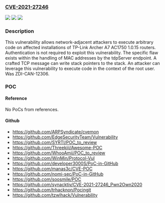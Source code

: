### [CVE-2021-27246](https://cve.mitre.org/cgi-bin/cvename.cgi?name=CVE-2021-27246)
![](https://img.shields.io/static/v1?label=Product&message=AC1750&color=blue)
![](https://img.shields.io/static/v1?label=Version&message=n%2Fa&color=blue)
![](https://img.shields.io/static/v1?label=Vulnerability&message=CWE-121%3A%20Stack-based%20Buffer%20Overflow&color=brighgreen)

### Description

This vulnerability allows network-adjacent attackers to execute arbitrary code on affected installations of TP-Link Archer A7 AC1750 1.0.15 routers. Authentication is not required to exploit this vulnerability. The specific flaw exists within the handling of MAC addresses by the tdpServer endpoint. A crafted TCP message can write stack pointers to the stack. An attacker can leverage this vulnerability to execute code in the context of the root user. Was ZDI-CAN-12306.

### POC

#### Reference
No PoCs from references.

#### Github
- https://github.com/ARPSyndicate/cvemon
- https://github.com/EdgeSecurityTeam/Vulnerability
- https://github.com/SYRTI/POC_to_review
- https://github.com/Threekiii/Awesome-POC
- https://github.com/WhooAmii/POC_to_review
- https://github.com/WinMin/Protocol-Vul
- https://github.com/developer3000S/PoC-in-GitHub
- https://github.com/manas3c/CVE-POC
- https://github.com/nomi-sec/PoC-in-GitHub
- https://github.com/soosmile/POC
- https://github.com/synacktiv/CVE-2021-27246_Pwn2Own2020
- https://github.com/trhacknon/Pocingit
- https://github.com/tzwlhack/Vulnerability

